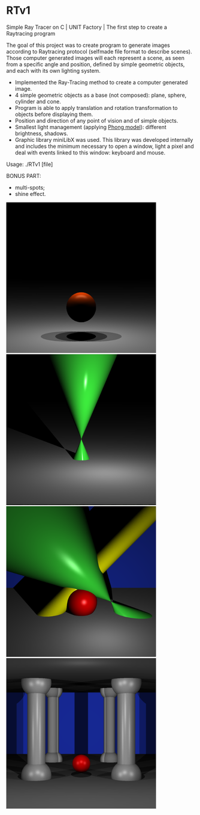 # RTv1
Simple Ray Tracer on C | UNIT Factory | The first step to create a Raytracing program

The goal of this project was to create program to generate images according to Raytracing protocol (selfmade file format to describe scenes). Those computer generated images will each represent a scene, as seen from a specific angle and position, defined by simple geometric objects, and each with its own lighting system.

- Implemented the Ray-Tracing method to create a computer generated image.
- 4 simple geometric objects as a base (not composed): plane, sphere, cylinder and cone.
- Program is able to apply translation and rotation transformation to objects before displaying them.
- Position and direction of any point of vision and of simple objects.
- Smallest light management (applying [Phong model](https://en.wikipedia.org/wiki/Phong_reflection_model)): different brightness, shadows.
- Graphic library miniLibX was used. This library was developed internally and includes the minimum necessary to open a window, light a pixel and deal with events linked to this window: keyboard and mouse.

Usage: ./RTv1 [file]

BONUS PART:

- multi-spots;
- shine effect.

<img src="https://github.com/nkuchyna/RTv1/blob/master/screenshots/sphere.png" data-canonical-src="sphere" width="400"/>
<img src="https://github.com/nkuchyna/RTv1/blob/master/screenshots/cone.png" data-canonical-src="cone" width="400"/>
<img src="https://github.com/nkuchyna/RTv1/blob/master/screenshots/all_objects.png" data-canonical-src="all_objects" width="400"/>
<img src="https://github.com/nkuchyna/RTv1/blob/master/screenshots/hall.png" data-canonical-src="hall" width="400"/>
